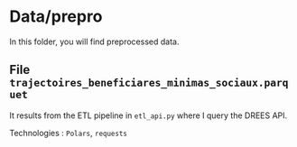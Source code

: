 # Data/prepro

In this folder, you will find preprocessed data.

## File `trajectoires_beneficiares_minimas_sociaux.parquet` 

It results from the ETL pipeline in `etl_api.py` where I query the DREES API. 

Technologies : `Polars`, `requests`